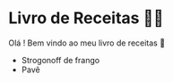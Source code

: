 # Livro de Receitas :man_cook:



Olá ! Bem vindo ao meu livro de receitas :wave:

- Strogonoff de frango
- Pavê
